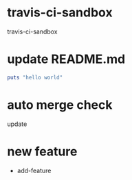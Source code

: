 # travis-ci-sandbox
travis-ci-sandbox

# update README.md

```ruby
puts "hello world"
```

# auto merge check
update

# new feature
* add-feature
